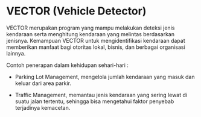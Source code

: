 # VECTOR (Vehicle Detector)

VECTOR merupakan program yang mampu melakukan deteksi jenis kendaraan serta menghitung kendaraan yang melintas berdasarkan jenisnya. Kemampuan VECTOR untuk mengidentifikasi kendaraan dapat memberikan manfaat bagi otoritas lokal, bisnis, dan berbagai organisasi lainnya.

Contoh penerapan dalam kehidupan sehari-hari :

- Parking Lot Management, mengelola jumlah kendaraan yang masuk dan keluar dari area parkir.

- Traffic Management, memantau jenis kendaraan yang sering lewat di suatu jalan tertentu, sehingga bisa mengetahui faktor penyebab terjadinya kemacetan.
